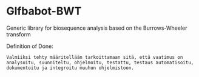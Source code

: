 Glfbabot-BWT
============

Generic library for biosequence analysis based on the Burrows-Wheeler transform

Definition of Done:

	Valmiiksi tehty määritellään tarkoittamaan sitä, että vaatimus on
	analysoitu, suunniteltu, ohjelmoitu, testattu, testaus automatisoitu,
	dokumentoitu ja integroitu muuhun ohjelmistoon.
